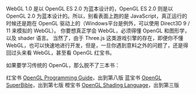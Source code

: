 WebGL 1.0 是以 OpenGL ES 2.0 为蓝本设计的，OpenGL ES 2.0 则是以 OpenGL 2.0 为蓝本设计的。所以，别看表面上跑的是 JavaScript，真正运行的时候还是跑在 OpenGL 驱动上的（Windows平台是例外，可以使用 Direct3D 9 / 11 来模拟的 WebGL）。
你要想真正学会 WebGL，必须得懂 OpenGL 和图形学，以及 shader 语言。
当然了，由于 Three.js 这类游戏引擎的存在，即便你不懂 WebGL，也可以快速地进行开发，但是，一旦你遇到意料之外的问题了，还是得回过头来看 WebGL，甚至看 OpenGL 红宝书。

如果要学习传统的 OpenGL，那么脱不了三本书：

红宝书 [OpenGL Programming Guide](http://www.glprogramming.com/red/)，出到第八版
蓝宝书 [OpenGL SuperBible](http://www.starstonesoftware.com/OpenGL/)，出到第七版
橙宝书 [OpenGL Shading Language](http://www.amazon.com/OpenGL-Shading-Language-3rd-Edition/dp/0321637631)，出到第三版
